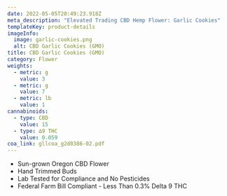 ```yaml
---
date: 2022-05-05T20:49:23.918Z
meta_description: "Elevated Trading CBD Hemp Flower: Garlic Cookies"
templateKey: product-details
imageInfo:
  image: garlic-cookies.png
  alt: CBD Garlic Cookies (GMO)
title: CBD Garlic Cookies (GMO)
category: Flower
weights:
  - metric: g
    value: 3
  - metric: g
    value: 7
  - metric: lb
    value: 1
cannabinoids:
  - type: CBD
    value: 15
  - type: ∆9 THC
    value: 0.059
coa_link: gllcoa_g2d0386-02.pdf
---
```



* Sun-grown Oregon CBD Flower
* Hand Trimmed Buds
* Lab Tested for Compliance and No Pesticides
* Federal Farm Bill Compliant - Less Than 0.3% Delta 9 THC